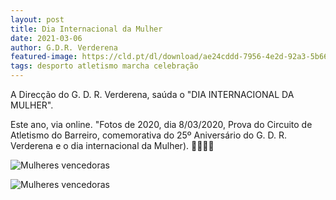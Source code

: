 ```yaml
---
layout: post
title: Dia Internacional da Mulher
date: 2021-03-06
author: G.D.R. Verderena
featured-image: https://cld.pt/dl/download/ae24cddd-7956-4e2d-92a3-5b6625509fb9/IMG_7237.jpg?download=true
tags: desporto atletismo marcha celebração
---
```


A Direcção do G. D. R. Verderena, saúda o "DIA INTERNACIONAL DA MULHER".

Este ano, via online. "Fotos de 2020, dia 8/03/2020, Prova do Circuito de Atletismo do Barreiro, comemorativa do 25º Aniversário do G. D. R. Verderena e o dia internacional da Mulher). 🌷💐🌺🌼

![Mulheres vencedoras](https://cld.pt/dl/download/223af042-1011-422a-b5e5-b02d3af29bb2/8marco2020.jpg?download=true)

![Mulheres vencedoras](https://cld.pt/dl/download/ae24cddd-7956-4e2d-92a3-5b6625509fb9/IMG_7237.jpg?download=true)
